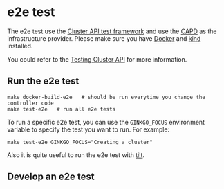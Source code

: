 # e2e test
The e2e test use the [Cluster API test framework](https://pkg.go.dev/sigs.k8s.io/cluster-api/test/framework?tab=doc) and use the [CAPD](https://github.com/kubernetes-sigs/cluster-api/tree/main/test/infrastructure/docker) as the infrastructure provider. Please make sure you have [Docker](https://docs.docker.com/install/) and [kind](https://kind.sigs.k8s.io/) installed.

You could refer to the [Testing Cluster API](https://cluster-api.sigs.k8s.io/developer/testing) for more information.

## Run the e2e test
```shell
make docker-build-e2e   # should be run everytime you change the controller code
make test-e2e   # run all e2e tests
```
To run a specific e2e test, you can use the `GINKGO_FOCUS` environment variable to specify the test you want to run. For example:
```shell
make test-e2e GINKGO_FOCUS="Creating a cluster"
```
Also it is quite useful to run the e2e test with [tilt](https://cluster-api.sigs.k8s.io/developer/tilt).
## Develop an e2e test
